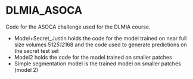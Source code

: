 # DLMIA_ASOCA
Code for the ASOCA challenge used for the DLMIA course.

- Model+Secret_Justin holds the code for the model trained on near full size volumes 512*512*168 and the code used to generate predictions on the secret test set
- Model2 holds the code for the model trained on smaller patches 
- Simple segmentation model is the trained model on smaller patches (model 2)
